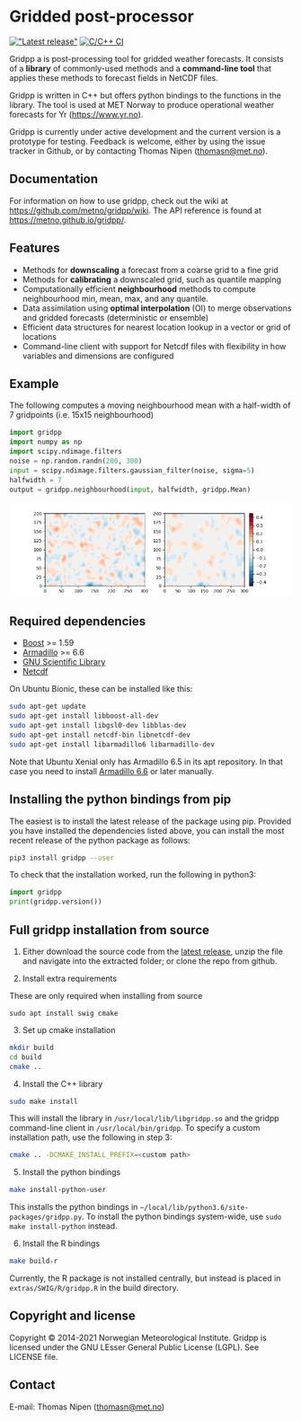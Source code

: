 # Gridded post-processor

[!["Latest release"](https://img.shields.io/github/v/release/metno/gridpp.svg)](https://github.com/metno/gridpp/releases)
[![C/C++ CI](https://github.com/metno/gridpp/workflows/C/C++%20CI/badge.svg)](https://github.com/metno/gridpp/actions)

Gridpp a is post-processing tool for gridded weather forecasts. It consists of a **library** of commonly-used methods and a **command-line tool** that applies these methods to forecast fields in NetCDF files.

Gridpp is written in C++ but offers python bindings to the functions in the library. The tool is used at MET Norway to produce operational weather forecasts for Yr (https://www.yr.no).

Gridpp is currently under active development and the current version is a prototype for testing. Feedback
is welcome, either by using the issue tracker in Github, or by contacting Thomas Nipen (thomasn@met.no).

## Documentation
For information on how to use gridpp, check out the wiki at https://github.com/metno/gridpp/wiki. The API
reference is found at https://metno.github.io/gridpp/.

## Features
- Methods for **downscaling** a forecast from a coarse grid to a fine grid
- Methods for **calibrating** a downscaled grid, such as quantile mapping
- Computationally efficient **neighbourhood** methods to compute neighbourhood min, mean, max, and any quantile.
- Data assimilation using **optimal interpolation** (OI) to merge observations and gridded forecasts (deterministic or ensemble)
- Efficient data structures for nearest location lookup in a vector or grid of locations
- Command-line client with support for Netcdf files with flexibility in how variables and dimensions are configured

## Example

The following computes a moving neighbourhood mean with a half-width of 7 gridpoints (i.e. 15x15 neighbourhood)

```python
import gridpp
import numpy as np
import scipy.ndimage.filters
noise = np.random.randn(200, 300)
input = scipy.ndimage.filters.gaussian_filter(noise, sigma=5)
halfwidth = 7
output = gridpp.neighbourhood(input, halfwidth, gridpp.Mean)
```

![Example](extras/image.jpg)

## Required dependencies
- [Boost](https://www.boost.org/) >= 1.59
- [Armadillo](http://arma.sourceforge.net/) >= 6.6
- [GNU Scientific Library](https://www.gnu.org/software/gsl/)
- [Netcdf](https://www.unidata.ucar.edu/software/netcdf/)

On Ubuntu Bionic, these can be installed like this:
```bash
sudo apt-get update
sudo apt-get install libboost-all-dev
sudo apt-get install libgsl0-dev libblas-dev
sudo apt-get install netcdf-bin libnetcdf-dev
sudo apt-get install libarmadillo6 libarmadillo-dev
```

Note that Ubuntu Xenial only has Armadillo 6.5 in its apt repository. In that case you need to install  [Armadillo 6.6](http://arma.sourceforge.net/) or later manually.

## Installing the python bindings from pip

The easiest is to install the latest release of the package using pip. Provided you have installed the dependencies listed above, you can install the most recent release of the python package as follows:
```bash
pip3 install gridpp --user
```

To check that the installation worked, run the following in python3:
```python
import gridpp
print(gridpp.version())
```

## Full gridpp installation from source

1. Either download the source code from the [latest release](https://github.com/metno/gridpp/releases), unzip
   the file and navigate into the extracted folder; or clone the repo from github.

2. Install extra requirements

These are only required when installing from source
```
sudo apt install swig cmake
```

3. Set up cmake installation

```bash
mkdir build
cd build
cmake ..
```

4. Install the C++ library

```bash
sudo make install
```
This will install the library in `/usr/local/lib/libgridpp.so` and the gridpp command-line client in
`/usr/local/bin/gridpp`. To specify a custom installation path, use the following in step 3:

```bash
cmake .. -DCMAKE_INSTALL_PREFIX=<custom path>
```

5. Install the python bindings

```bash
make install-python-user
```

This installs the python bindings in
`~/local/lib/python3.6/site-packages/gridpp.py`. To install the python bindings system-wide, use `sudo make install-python` instead.

6. Install the R bindings

```bash
make build-r
```

Currently, the R package is not installed centrally, but instead is placed in `extras/SWIG/R/gridpp.R` in the build directory.

## Copyright and license
Copyright © 2014-2021 Norwegian Meteorological Institute. Gridpp is licensed under the GNU LEsser General
Public License (LGPL). See LICENSE file.

## Contact
E-mail: Thomas Nipen (thomasn@met.no)
